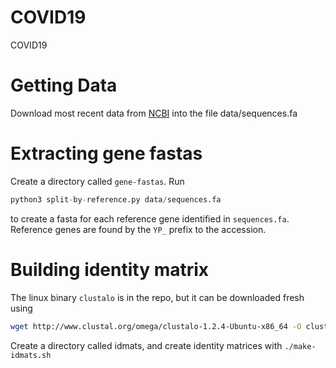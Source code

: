 # COVID19
COVID19 


# Getting Data

Download most recent data from [NCBI](https://www.ncbi.nlm.nih.gov/labs/virus/vssi/#/virus?SeqType_s=Protein&VirusLineage_ss=SARS-CoV-2,%20taxid:2697049) into the file data/sequences.fa

# Extracting gene fastas

Create a directory called `gene-fastas`. Run 

```python
python3 split-by-reference.py data/sequences.fa
```
to create a fasta for each reference gene identified in `sequences.fa`. Reference genes are found by the `YP_` prefix to the accession.

# Building identity matrix

The linux binary `clustalo` is in the repo, but it can be downloaded fresh using

```sh
wget http://www.clustal.org/omega/clustalo-1.2.4-Ubuntu-x86_64 -O clustalo
```

Create a directory called idmats, and create identity matrices with `./make-idmats.sh`